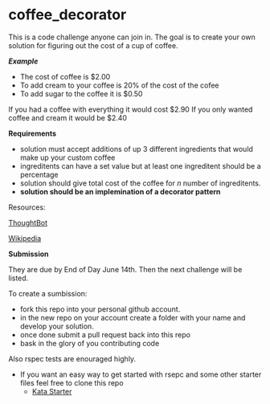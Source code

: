 coffee_decorator
================

This is a code challenge anyone can join in. The goal is to create your own solution for figuring out the cost of a cup of coffee.

***Example***

* The cost of coffee is $2.00
* To add cream to your coffee is 20% of the cost of the cofee
* To add sugar to the coffee it is $0.50

If you had a coffee with everything it would cost $2.90
If you only wanted coffee and cream it would be $2.40

**Requirements**

* solution must accept additions of up 3 different ingredients that would make up your custom coffee
* ingreditents can have a set value but at least one ingreditent should be a percentage
* solution should give total cost of the coffee for *n* number of ingreditents.
* **solution should be an implemination of a decorator pattern**

Resources:

[ThoughtBot](http://robots.thoughtbot.com/post/14825364877/evaluating-alternative-decorator-implementations-in)

[Wikipedia](http://en.wikipedia.org/wiki/Decorator_pattern)


**Submission**

They are due by End of Day June 14th. Then the next challenge will be listed.

To create a sumbission:

* fork this repo into your personal github account.
* in the new repo on your account create a folder with your name and develop your solution.
* once done submit a pull request back into this repo
* bask in the glory of you contributing code


Also rspec tests are enouraged highly.

* If you want an easy way to get started with rsepc and some other starter files feel free to clone this repo
  * [Kata Starter](http://github.com/abrahamoshel/kata_starter)
